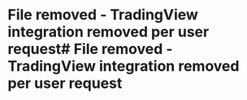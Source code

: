 # File removed - TradingView integration removed per user request# File removed - TradingView integration removed per user request